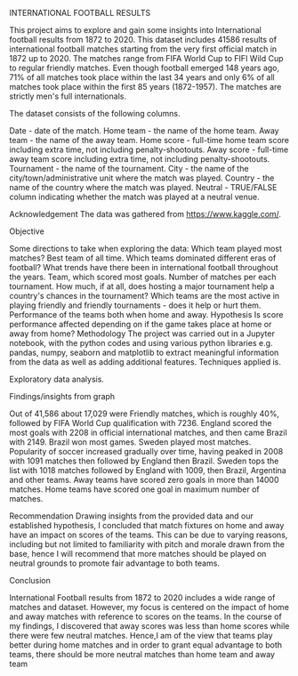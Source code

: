 

INTERNATIONAL FOOTBALL RESULTS

This project aims to explore and gain some insights into International football results from 1872 to 2020.
This dataset includes 41586 results of international football matches starting from the very first official match in 1872 up to 2020. The matches range from FIFA World Cup to FIFI Wild Cup to regular friendly matches. Even though football emerged 148 years ago, 71% of all matches took place within the last 34 years and only 6% of all matches took place within the first 85 years (1872-1957).
The matches are strictly men's full internationals.

The dataset consists of the following columns.

Date - date of the match.
Home team - the name of the home team.
Away team - the name of the away team.
Home score - full-time home team score including extra time, not including penalty-shootouts.
Away score - full-time away team score including extra time, not including penalty-shootouts.
Tournament - the name of the tournament.
City - the name of the city/town/administrative unit where the match was played.
Country - the name of the country where the match was played.
Neutral - TRUE/FALSE column indicating whether the match was played at a neutral venue.

Acknowledgement
The data was gathered from https://www.kaggle.com/.

Objective

Some directions to take when exploring the data:
Which team played most matches?
Best team of all time.
Which teams dominated different eras of football?
What trends have there been in international football throughout the years.
Team, which scored most goals.
Number of matches per each tournament.
How much, if at all, does hosting a major tournament help a country's chances in the tournament?
Which teams are the most active in playing friendly and friendly tournaments - does it help or hurt them.
Performance of the teams both when home and away.
Hypothesis 
Is score performance affected depending on if the game takes place at home or away from home?
Methodology
The project was carried out in a Jupyter notebook, with the python codes and using various python libraries e.g. pandas, numpy, seaborn and matplotlib to extract meaningful information from the data as well as adding additional features. Techniques applied is.

Exploratory data analysis.

Findings/insights from graph

Out of 41,586 about 17,029 were Friendly matches, which is roughly 40%, followed by FIFA World Cup qualification with 7236.
England scored the most goals with 2208 in official international matches, and then came Brazil with 2149.
Brazil won most games.
Sweden played most matches. 
Popularity of soccer increased gradually over time, having peaked in 2008 with 1091 matches then followed by England then Brazil.
Sweden tops the list with 1018 matches followed by England with 1009, then Brazil, Argentina and other teams.
Away teams have scored zero goals in more than 14000 matches.	Home teams have scored one goal in maximum number of matches.

Recommendation
Drawing insights from the provided data and our established hypothesis, I concluded that match fixtures on home and away have an impact on scores of the teams. This can be due to varying reasons, including but not limited to familiarity with pitch and morale drawn from the base, hence I will recommend that more matches should be played on neutral grounds to promote fair advantage to both teams.

Conclusion

International Football results from 1872 to 2020 includes a wide range of matches and dataset. However, my focus is centered on the impact of home and away matches with reference to scores on the teams. In the course of my findings, I discovered that away scores was less than home scores while there were few neutral matches. Hence,I am of the view that teams play better during home matches and in order to grant equal advantage to both teams, there should be more neutral matches than home team and away team
